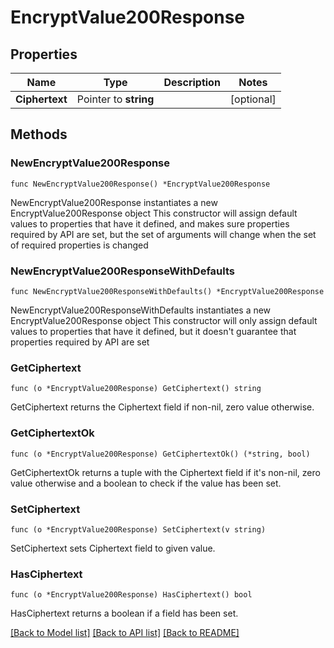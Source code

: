 # EncryptValue200Response

## Properties

Name | Type | Description | Notes
------------ | ------------- | ------------- | -------------
**Ciphertext** | Pointer to **string** |  | [optional] 

## Methods

### NewEncryptValue200Response

`func NewEncryptValue200Response() *EncryptValue200Response`

NewEncryptValue200Response instantiates a new EncryptValue200Response object
This constructor will assign default values to properties that have it defined,
and makes sure properties required by API are set, but the set of arguments
will change when the set of required properties is changed

### NewEncryptValue200ResponseWithDefaults

`func NewEncryptValue200ResponseWithDefaults() *EncryptValue200Response`

NewEncryptValue200ResponseWithDefaults instantiates a new EncryptValue200Response object
This constructor will only assign default values to properties that have it defined,
but it doesn't guarantee that properties required by API are set

### GetCiphertext

`func (o *EncryptValue200Response) GetCiphertext() string`

GetCiphertext returns the Ciphertext field if non-nil, zero value otherwise.

### GetCiphertextOk

`func (o *EncryptValue200Response) GetCiphertextOk() (*string, bool)`

GetCiphertextOk returns a tuple with the Ciphertext field if it's non-nil, zero value otherwise
and a boolean to check if the value has been set.

### SetCiphertext

`func (o *EncryptValue200Response) SetCiphertext(v string)`

SetCiphertext sets Ciphertext field to given value.

### HasCiphertext

`func (o *EncryptValue200Response) HasCiphertext() bool`

HasCiphertext returns a boolean if a field has been set.


[[Back to Model list]](../README.md#documentation-for-models) [[Back to API list]](../README.md#documentation-for-api-endpoints) [[Back to README]](../README.md)


